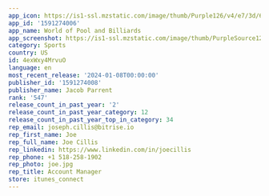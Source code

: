 ```yaml
---
app_icon: https://is1-ssl.mzstatic.com/image/thumb/Purple126/v4/e7/3d/66/e73d669c-5a29-c898-5e07-a426682dea41/AppIcon-0-0-1x_U007emarketing-0-10-0-85-220.png/1024x1024bb.png
app_id: '1591274006'
app_name: World of Pool and Billiards
app_screenshot: https://is1-ssl.mzstatic.com/image/thumb/PurpleSource126/v4/c0/ce/61/c0ce61a2-479a-984e-29de-f126bcbd1302/9a25baf2-3cff-40b7-a12b-998752180edb_Simulator_Screenshot_-_iPhone_8_Plus__U00285.5_U0022_Display_U0029_-_2023-09-05_at_13.48.19.png/1242x2208bb.png
category: Sports
country: US
id: 4exWxy4MrvuO
language: en
most_recent_release: '2024-01-08T00:00:00'
publisher_id: '1591274008'
publisher_name: Jacob Parrent
rank: '547'
release_count_in_past_year: '2'
release_count_in_past_year_category: 12
release_count_in_past_year_top_in_category: 34
rep_email: joseph.cillis@bitrise.io
rep_first_name: Joe
rep_full_name: Joe Cillis
rep_linkedin: https://www.linkedin.com/in/joecillis
rep_phone: +1 518-258-1902
rep_photo: joe.jpg
rep_title: Account Manager
store: itunes_connect
---
```

